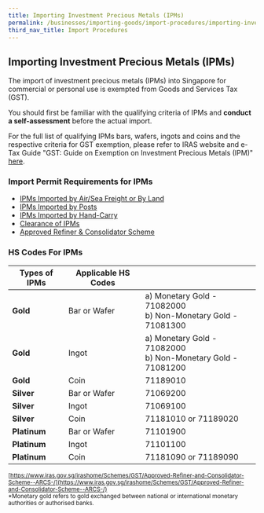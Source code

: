 ```yaml
---
title: Importing Investment Precious Metals (IPMs)
permalink: /businesses/importing-goods/import-procedures/importing-investment-precious-metals-ipms
third_nav_title: Import Procedures 
---
```


## Importing Investment Precious Metals (IPMs)

The import of investment precious metals (IPMs) into Singapore for commercial or personal use is exempted from Goods and Services Tax (GST).

You should first be familiar with the qualifying criteria of IPMs and  **conduct a self-assessment**  before the actual import.

For the full list of qualifying IPMs bars, wafers, ingots and coins and the respective criteria for GST exemption, please refer to IRAS website and e-Tax Guide "GST: Guide on Exemption on Investment Precious Metals (IPM)"  [here](https://www.iras.gov.sg/irashome/GST/GST-registered-businesses/Working-out-your-taxes/When-is-GST-not-charged/Supplies-Exempt-from-GST/).


### Import Permit Requirements for IPMs

 - [IPMs Imported by Air/Sea Freight or By Land](/businesses/importing-goods/import-procedures/importing-investment-precious-metals-ipms/IPMS-imported-by-air-sea-freight-or-land)
 - [IPMs Imported by Posts](/businesses/importing-goods/import-procedures/importing-investment-precious-metals-ipms/IPMS-imported-by-posts)
 - [IPMs Imported by Hand-Carry](/businesses/importing-goods/import-procedures/importing-investment-precious-metals-ipms/IPMs-Imported-by-Hand-Carry)
 - [Clearance of IPMs](/businesses/importing-goods/import-procedures/importing-investment-precious-metals-ipms/Clearance-Of-IPMs)
 - [Approved Refiner & Consolidator Scheme](/businesses/importing-goods/import-procedures/importing-investment-precious-metals-ipms/Approved-Refiner-and-Consolidator-Scheme)


### HS Codes For IPMs

| **Types of IPMs** | **Applicable HS Codes** | |
|--|--|--|
| **Gold** | Bar or Wafer |a) Monetary Gold - 71082000 <br>b) Non-Monetary Gold - 71081300|
| **Gold** | Ingot |a) Monetary Gold - 71082000 <br>b) Non-Monetary Gold - 71081200|
| **Gold** | Coin |71189010|
| **Silver** | Bar or Wafer |71069200|
| **Silver** | Ingot |71069100|
| **Silver** |Coin  |71181010 or 71189020|
| **Platinum** | Bar or Wafer |71101900|
| **Platinum** | Ingot |71101100|
| **Platinum** | Coin |71181090 or 71189090|

<sup>[https://www.iras.gov.sg/irashome/Schemes/GST/Approved-Refiner-and-Consolidator-Scheme--ARCS-/](https://www.iras.gov.sg/irashome/Schemes/GST/Approved-Refiner-and-Consolidator-Scheme--ARCS-/) <br>
*Monetary gold refers to gold exchanged between national or international monetary authorities or authorised banks.


